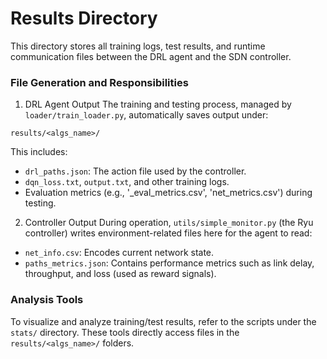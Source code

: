 # Results Directory
This directory stores all training logs, test results, and runtime communication files between the DRL agent and the SDN controller.

### File Generation and Responsibilities
1. DRL Agent Output
The training and testing process, managed by `loader/train_loader.py`, automatically saves output under:
```
results/<algs_name>/
```
This includes:
* `drl_paths.json`: The action file used by the controller.
* `dqn_loss.txt`, `output.txt`, and other training logs.
* Evaluation metrics (e.g., '_eval_metrics.csv', 'net_metrics.csv') during testing.

2. Controller Output
During operation, `utils/simple_monitor.py` (the Ryu controller) writes environment-related files here for the agent to read:
* `net_info.csv`: Encodes current network state.
* `paths_metrics.json`: Contains performance metrics such as link delay, throughput, and loss (used as reward signals).

### Analysis Tools
To visualize and analyze training/test results, refer to the scripts under the `stats/` directory.
These tools directly access files in the `results/<algs_name>/` folders.
